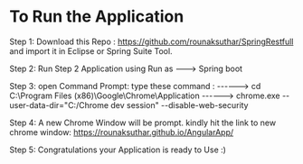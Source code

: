 # To Run the Application

Step 1: Download this Repo : https://github.com/rounaksuthar/SpringRestfull and import it in Eclipse or Spring Suite Tool.

Step 2: Run Step 2 Application using Run as ---> Spring boot

Step 3: open Command Prompt: type these command : 
------> cd C:\Program Files (x86)\Google\Chrome\Application
------> chrome.exe --user-data-dir="C:/Chrome dev session" --disable-web-security

Step 4: A new Chrome Window will be prompt. kindly hit the link to new chrome window: https://rounaksuthar.github.io/AngularApp/

Step 5: Congratulations your Application is ready to Use :)



